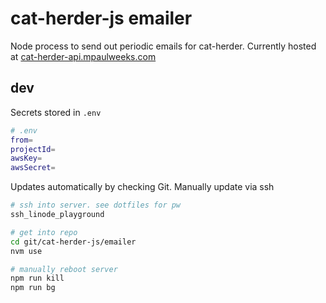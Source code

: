 # cat-herder-js emailer

Node process to send out periodic emails for cat-herder. Currently hosted at [cat-herder-api.mpaulweeks.com](https://cat-herder-api.mpaulweeks.com)

## dev

Secrets stored in `.env`

```bash
# .env
from=
projectId=
awsKey=
awsSecret=
```

Updates automatically by checking Git. Manually update via ssh

```bash
# ssh into server. see dotfiles for pw
ssh_linode_playground

# get into repo
cd git/cat-herder-js/emailer
nvm use

# manually reboot server
npm run kill
npm run bg
```
